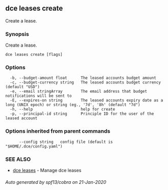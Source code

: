 ## dce leases create

Create a lease.

### Synopsis

Create a lease.

```
dce leases create [flags]
```

### Options

```
  -b, --budget-amount float      The leased accounts budget amount
  -c, --budget-currency string   The leased accounts budget currency (default "USD")
  -e, --email stringArray        The email address that budget notifications will be sent to
  -E, --expires-on string        The leased accounts expiry date as a long (UNIX epoch) or string (eg., '7d', '8h' (default "7d")
  -h, --help                     help for create
  -p, --principal-id string      Principle ID for the user of the leased account
```

### Options inherited from parent commands

```
      --config string   config file (default is "$HOME/.dce/config.yaml")
```

### SEE ALSO

* [dce leases](dce_leases.md)	 - Manage dce leases

###### Auto generated by spf13/cobra on 21-Jan-2020
